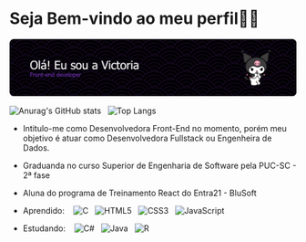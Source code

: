 # Seja Bem-vindo ao meu perfil🖖🤟

![Header](./apresentação.png)

![Anurag's GitHub stats](https://github-readme-stats.vercel.app/api?username=vllyxw&theme=midnight-purple&show_icons=true)&nbsp;&nbsp;&nbsp;![Top Langs](https://github-readme-stats.vercel.app/api/top-langs/?username=vllyxw&theme=midnight-purple&layout=compact)

* Intitulo-me como Desenvolvedora Front-End no momento, porém meu objetivo é atuar como Desenvolvedora Fullstack ou Engenheira de Dados.
* Graduanda no curso Superior de Engenharia de Software pela PUC-SC - 2ª fase
* Aluna do programa de Treinamento React do Entra21 - BluSoft

* Aprendido:&nbsp;&nbsp;&nbsp;&nbsp;![C](https://img.shields.io/badge/c-%2300599C.svg?style=for-the-badge&logo=c&logoColor=white)&nbsp;&nbsp;&nbsp;![HTML5](https://img.shields.io/badge/html5-%23E34F26.svg?style=for-the-badge&logo=html5&logoColor=white)&nbsp;&nbsp;&nbsp;![CSS3](https://img.shields.io/badge/css3-%231572B6.svg?style=for-the-badge&logo=css3&logoColor=white)&nbsp;&nbsp;&nbsp;![JavaScript](https://img.shields.io/badge/javascript-%23323330.svg?style=for-the-badge&logo=javascript&logoColor=%23F7DF1E)

* Estudando:&nbsp;&nbsp;&nbsp;&nbsp;![C#](https://img.shields.io/badge/c%23-%23239120.svg?style=for-the-badge&logo=c-sharp&logoColor=white)&nbsp;&nbsp;&nbsp;![Java](https://img.shields.io/badge/java-%23ED8B00.svg?style=for-the-badge&logo=openjdk&logoColor=white)&nbsp;&nbsp;&nbsp;![R](https://img.shields.io/badge/r-%23276DC3.svg?style=for-the-badge&logo=r&logoColor=white)


 
